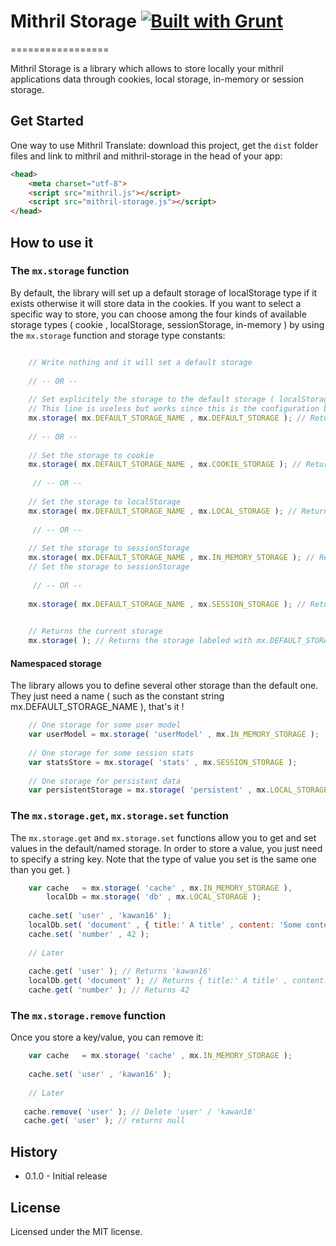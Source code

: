 # Mithril Storage [![Built with Grunt](https://cdn.gruntjs.com/builtwith.png)](http://gruntjs.com/)
=================

Mithril Storage is a library which allows to store locally your mithril applications data through cookies, local storage, in-memory or session storage.

## Get Started

One way to use Mithril Translate: download this project, get the `dist` folder files and link to mithril and mithril-storage in the head of your app:

```html
<head>
    <meta charset="utf-8">
    <script src="mithril.js"></script>
    <script src="mithril-storage.js"></script>
</head>
```


## How to use it

### The `mx.storage` function

By default, the library will set up a default storage of localStorage type if it exists otherwise it will store data in the cookies. If you want to select a specific way to store, you can choose among the four kinds of available storage types ( cookie , localStorage, sessionStorage, in-memory ) by using the `mx.storage` function and storage type constants:

```js

    // Write nothing and it will set a default storage
    
    // -- OR -- 
    
    // Set explicitely the storage to the default storage ( localStorage or cookie storage )
    // This line is useless but works since this is the configuration by default
    mx.storage( mx.DEFAULT_STORAGE_NAME , mx.DEFAULT_STORAGE ); // Returns the storage
    
    // -- OR -- 
    
    // Set the storage to cookie
    mx.storage( mx.DEFAULT_STORAGE_NAME , mx.COOKIE_STORAGE ); // Returns the storage
    
     // -- OR -- 
     
    // Set the storage to localStorage
    mx.storage( mx.DEFAULT_STORAGE_NAME , mx.LOCAL_STORAGE ); // Returns the storage
    
     // -- OR -- 
     
    // Set the storage to sessionStorage
    mx.storage( mx.DEFAULT_STORAGE_NAME , mx.IN_MEMORY_STORAGE ); // Returns the storage
    // Set the storage to sessionStorage
    
     // -- OR -- 
     
    mx.storage( mx.DEFAULT_STORAGE_NAME , mx.SESSION_STORAGE ); // Returns the storage

    
    // Returns the current storage
    mx.storage( ); // Returns the storage labeled with mx.DEFAULT_STORAGE_NAME
```

#### Namespaced storage

The library allows you to define several other storage than the default one. They just need a name ( such as the constant string mx.DEFAULT_STORAGE_NAME ), that's it !

```js
    // One storage for some user model
    var userModel = mx.storage( 'userModel' , mx.IN_MEMORY_STORAGE );
    
    // One storage for some session stats
    var statsStore = mx.storage( 'stats' , mx.SESSION_STORAGE );
    
    // One storage for persistent data 
    var persistentStorage = mx.storage( 'persistent' , mx.LOCAL_STORAGE );
```

### The `mx.storage.get`,  `mx.storage.set`  function

The `mx.storage.get` and `mx.storage.set` functions allow you to get and set values in the default/named storage. In order to store a value, you just need to specify a string key. Note that the type of value you set is the same one than you get. )

```js
    var cache   = mx.storage( 'cache' , mx.IN_MEMORY_STORAGE ),
        localDb = mx.storage( 'db' , mx.LOCAL_STORAGE );
    
    cache.set( 'user' , 'kawan16' ); 
    localDb.set( 'document' , { title:' A title' , content: 'Some content' } ); 
    cache.set( 'number' , 42 );
    
    // Later
    
    cache.get( 'user' ); // Returns 'kawan16'
    localDb.get( 'document' ); // Returns { title:' A title' , content: 'Some content' } 
    cache.get( 'number' ); // Returns 42
```

### The `mx.storage.remove`  function

Once you store a key/value, you can remove it: 

```js
    var cache   = mx.storage( 'cache' , mx.IN_MEMORY_STORAGE );
    
    cache.set( 'user' , 'kawan16' ); 
    
    // Later
    
   cache.remove( 'user' ); // Delete 'user' / 'kawan16'
   cache.get( 'user' ); // returns null
```

## History

* 0.1.0 - Initial release

## License

Licensed under the MIT license.
